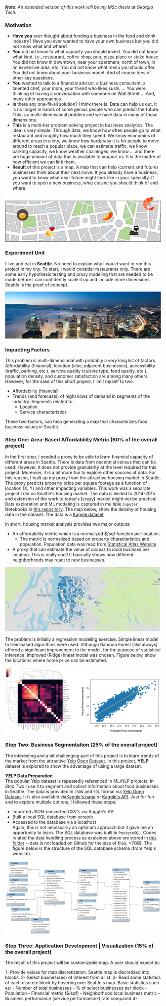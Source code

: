 ___Note___: _An extended version of this work will be my MSc thesis at Georgia Tech._

### Motivation

- __Have you__ ever thought about funding a business in the food and drink industry? Have you ever wanted to have your own business but you did not know what and where? 
- __You__ did not know to what capacity you should invest. You did not know what kind, i.e., restaurant, coffee shop, pub, pizza place or stake house. You did not know in downtown, near your apartment, north of town, in an expensive area, etc. You did not know what menu you should offer. You did not know about your business model. And of course tens of other key questions.
- __You__ wanted to talk to a financial advisor, a business consultant, a talented chef, your mom, your friend who likes sushi, ... You were thinking of having a conversation with someone on Wall Street ... And, many other approaches.  
- __Is__ there any one-fit-all solution? I think there is. Data can help us out. It is no longer in hands of some genius people who can predict the future. This is a multi-dimensional problem and we have data in many of those dimensions. 
- __This__ is a multi-tier problem solving project in business analytics. The idea is very simple. Through data, we know how often people go to what restaurant and roughly how much they spend. We know economics of different areas in a city, we know how hard/easy it is for people to move around to reach a popular place, we can estimate traffic, we know parking capacity, we know weather challenges, we know ... and there are huge amount of data that is available to support us. It is the matter of how efficient we can link them.
- __Result__ of this project is a map. A map that can help (current and future) businesses think about their next move. If you already have a business, you want to know what near future might look like in your specialty. If you want to open a new business, what cuisine you should think of and where.

![](pix/map_.png)

### Experiment Unit
I live and eat in __Seattle__. No need to explain why I would want to run this project in my city. To start, I would consider  restaurants only. There are some early hypothesis testing and proxy modeling that are needed to be made before I can confidently scale it up and include more dimensions. Seattle is the proof of concept.

![](pix/seattle.jpg)

### Impacting Factors
This problem is multi-dimensional with probably a very long list of factors. Affordability (financial), location (vibe, adjacent businesses), accessibility (traffic, parking, etc.), service quality (cuisine type, food quality, etc.), population density, and customer satisfaction are among many others. However, for the sake of this short project, I limit myself to two:

- Affordability (financial)
- Trends (and forecasts) of highs/lows of demand in segments of the industry. Segments related to:
    - Location
    - Service characteristics

These two factors, can help generating a map that characterizes food business values in Seattle.

### Step One: Area-Based Affordability Metric (60% of the overall project)

In the first step, I needed a proxy to be able to learn financial capacity of different areas in Seattle. There is data from decennial census that can be used. However, it does not provide granularity at the level required for this project. Moreover, it is a bit more fun to explore other sources of data. For this reason, I built up my proxy from the attractive housing market in Seattle. The proxy predicts property price per square footage as a function of location (X, Y) and other impacting variables. This work was a separate project I did on Seattle's housing market. The data is limited to 2014-2015 and extension of the work to today's [crazy] market might not be practical. Data exploration and ML modeling is captured in multiple `Jupyter` Notebooks in [this repository](https://github.com/a-azad/Seattle.housing.market). The map below, show the density of housing data in the dataset. The data is a [Kaggle dataset](https://www.kaggle.com/harlfoxem/housesalesprediction).

In short, housing market analysis provides two major outputs:
* An affordability metric which is a normalized $/sqf function per location.
    - The metric is normalized based on property characteristics and population. Population data was read from [Statistical Atlas Website](https://statisticalatlas.com/place/Washington/Seattle/Household-Income).
* A proxy that can estimate the value of _access to local business_ per location. This is really cool! It basically shows how different neighborhoods may react to new businesses.

![](pix/map_locations_housrin.JPG)

The problem is initially a regression modeling exercise. Simple linear model to tree-based algorithms were used. Although Random Forest (like always) offered a significant improvement to the model, for the purpose of statistical inference, improved (Ridge) linear model was chosen. Figure below, show the locations where home price can be estimated. 

![](pix/housing.png)

### Step Two: Business Segmentation (25% of the overall project)
The interesting and a bit challenging part of this project is to learn trends of the market from the attractive [Yelp Open Dataset](https://www.yelp.com/dataset). In this project, __YELP__ dataset is explored to show the advantage of using a large dataset.  
  
__YELP Data Preparation__  
The popular Yelp dataset is repeatedly referenced in ML/NLP projects. In _Step Two_ I use it to segment and collect information about food businesses in Seattle. The data is provided in `JSON` and `SQL` format via [Yelp Open Dataset](https://www.yelp.com/dataset). It is also available via[Kaggle's page](https://www.kaggle.com/yelp-dataset/yelp-dataset) or [Kaggle's API](https://github.com/Kaggle/kaggle-api). Just for fun and to explore multiple options, I followed these steps:  
- Imported JSON-converted CSV's via Kaggle's API
- Built a local SQL database from scratch
- Accessed to the database via a localhost  
Again, this is not necessarily an optimum approach but it gave me an opportunity to learn. The SQL database was built in `PostgreSQL`. Codes related the data handling process as explained above are stored in [this folder](https://github.com/a-azad/Food.Drink.Business.Value.Mapping/tree/master/data_handeling) --data is not loaded on Github for the size of files, >7GB). The figure below is the structure of the SQL database schema (from Yelp's website).

![](pix/yelp_dataset_schema_.png)

### Step Three: Application Development | Visualization (15% of the overall project)
The result of this project will be customizable map. A user should expect to:

1- Provide values for map discretization. Seattle map is discretized into blocks.
2- Select business(es) of interest from a list.
3- Read some statistics of each discrete block by hovering over Seattle's map. Basic statistics such as:
    - Number of total businesses
    - % of select businesses per block
    - Population
    - Financial metric ($/sqf)
    - Neighborhood local business metric
    - Business performance (service performance?) rate compared
4- 